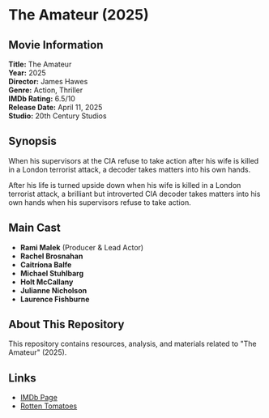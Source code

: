 # The Amateur (2025)

## Movie Information

**Title:** The Amateur  
**Year:** 2025  
**Director:** James Hawes  
**Genre:** Action, Thriller  
**IMDb Rating:** 6.5/10  
**Release Date:** April 11, 2025  
**Studio:** 20th Century Studios

## Synopsis

When his supervisors at the CIA refuse to take action after his wife is killed in a London terrorist attack, a decoder takes matters into his own hands.

After his life is turned upside down when his wife is killed in a London terrorist attack, a brilliant but introverted CIA decoder takes matters into his own hands when his supervisors refuse to take action.

## Main Cast

- **Rami Malek** (Producer & Lead Actor)
- **Rachel Brosnahan**
- **Caitríona Balfe**
- **Michael Stuhlbarg**
- **Holt McCallany**
- **Julianne Nicholson**
- **Laurence Fishburne**

## About This Repository

This repository contains resources, analysis, and materials related to "The Amateur" (2025).

## Links

- [IMDb Page](https://www.imdb.com/title/tt0899043/)
- [Rotten Tomatoes](https://www.rottentomatoes.com/m/the_amateur_2025)

